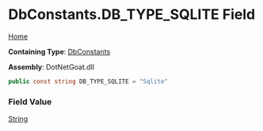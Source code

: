# DbConstants\.DB\_TYPE\_SQLITE Field

[Home](../../../../../../../README.md)

**Containing Type**: [DbConstants](../README.md)

**Assembly**: DotNetGoat\.dll

```csharp
public const string DB_TYPE_SQLITE = "Sqlite"
```

### Field Value

[String](https://docs.microsoft.com/en-us/dotnet/api/system.string)


